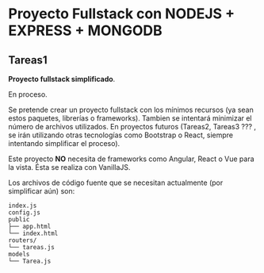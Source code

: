 # Proyecto Fullstack con NODEJS + EXPRESS + MONGODB

## Tareas1

**Proyecto fullstack simplificado**. 

En proceso. 

Se pretende crear un proyecto fullstack con los mínimos recursos (ya sean estos paquetes, librerías o frameworks).
Tambien se intentará minimizar el número de archivos utilizados. En proyectos futuros (Tareas2, Tareas3 ??? , se irán utilizando otras tecnologías como Bootstrap o React, siempre intentando simplificar el proceso).

Este proyecto **NO** necesita de frameworks como Angular, React o Vue para la vista. Ésta se realiza con VanillaJS.

Los archivos de código fuente que se necesitan actualmente (por simplificar aún) son:

```
index.js
config.js
public
├── app.html
└── index.html
routers/
└── tareas.js
models
└── Tarea.js
```

